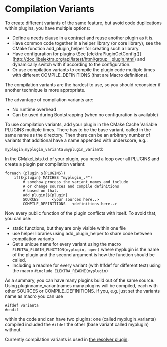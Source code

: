 # Compilation Variants

To create different variants of the same feature, but avoid code
duplications within plugins, you have multiple options:
- Define a needs clause in a [contract](contract.md) and reuse another
  plugin as it is.
- Have common code together in a helper library (or core library),
  see the CMake function add_plugin_helper for creating such a library.
- Have configuration for plugins (See [elektraPluginGetConfig()]
  (http://doc.libelektra.org/api/latest/html/group__plugin.html)
  and dynamically switch with if according to the configuration.
- Or use compilation variants to compile the plugin code multiple
  times with different COMPILE_DEFINITIONS (that are Macro definitions).

The compilation variants are the hardest to use, so you should
reconsider if another technique is more appropriate.

The advantage of compilation variants are:
- No runtime overhead
- Can be used during Bootstrapping (when no configuration is available)

To use compilation variants, add your plugin in the CMake Cache
Variable PLUGINS multiple times. There has to be the base variant,
called in the same name as the directory.
Then there can be an arbitrary number of variants that additional
have a name appended with underscore, e.g.:

	myplugin;myplugin_varianta;myplugin_variantb

In the CMakeLists.txt of your plugin, you need a loop over all PLUGINS
and create a plugin per compilation variant:

	foreach (plugin ${PLUGINS})
		if(${plugin} MATCHES "myplugin_.*")
			# somehow process the variant names and include
			# or change sources and compile definitions
			# based on that.
			add_plugin(${plugin}
			SOURCES      <your sources here..>
			COMPILE_DEFINITIONS   <definitions here..>

Now every public function of the plugin conflicts with itself. To avoid
that, you can use:
- static functions, but they are only visible within one file
- use helper libraries using add_plugin_helper to share code
  between compilation variants
- Get a unique name for every variant using the macro
  `ELEKTRA_PLUGIN_FUNCTION(myplugin, open)` where myplugin is
  the name of the plugin and the second argument is how the function
  should be called.
- Including a readme for every variant (with #ifdef for different text)
  using the macro `#include ELEKTRA_README(myplugin)`


As a summary, you can have many plugins build out of the same source.
Using pluginname_variantnames many plugins will be compiled, each
with other SOURCES or COMPILE_DEFINITIONS. If you, e.g. just set
the variants name as macro you can use

	#ifdef varianta
	#endif

within the code and can have two plugins: one (called myplugin_varianta)
compiled included the `#ifdef` the other (base variant called
myplugin) without.

Currently compilation variants is used in
[the resolver plugin](http://libelektra.org/tree/master/src/plugins/resolver/resolver.c).
